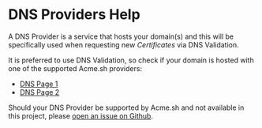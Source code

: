 # DNS Providers Help

A DNS Provider is a service that hosts your domain(s) and this will be
specifically used when requesting new _Certificates_ via DNS Validation.

It is preferred to use DNS Validation, so check if your domain is hosted with
one of the supported Acme.sh providers:

- [DNS Page 1](https://github.com/acmesh-official/acme.sh/wiki/dnsapi)
- [DNS Page 2](https://github.com/acmesh-official/acme.sh/wiki/dnsapi2)

Should your DNS Provider be supported by Acme.sh and not available in this
project, please
[open an issue on Github](https://github.com/NginxProxyManager/nginx-proxy-manager/issues/new/choose).

